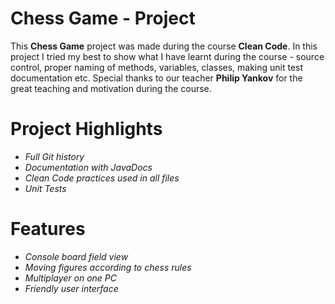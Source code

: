# **Chess Game - Project**

This **Chess Game** project was made during the course **Clean Code**. In this project I tried my best to show what I have learnt during the course - source control, proper naming of methods, variables, classes, making unit test documentation etc. Special thanks to our teacher **Philip Yankov** for the great teaching and motivation during the course.

# Project Highlights
  - *Full Git history*
  - *Documentation with JavaDocs*
  - *Clean Code practices used in all files*
  - *Unit Tests*

# Features

  - *Console board field view*
  - *Moving figures according to chess rules*
  - *Multiplayer on one PC*
  - *Friendly user interface*
